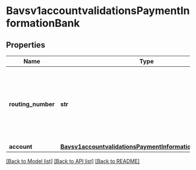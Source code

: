 # Bavsv1accountvalidationsPaymentInformationBank

## Properties
Name | Type | Description | Notes
------------ | ------------- | ------------- | -------------
**routing_number** | **str** | Bank routing number. This is also called the transit number.  Non-Negative Integer  | 
**account** | [**Bavsv1accountvalidationsPaymentInformationBankAccount**](Bavsv1accountvalidationsPaymentInformationBankAccount.md) |  | 

[[Back to Model list]](../README.md#documentation-for-models) [[Back to API list]](../README.md#documentation-for-api-endpoints) [[Back to README]](../README.md)


